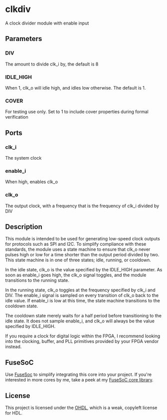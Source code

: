 # clkdiv
A clock divider module with enable input

## Parameters
### DIV
The amount to divide clk_i by, the default is 8
### IDLE_HIGH
When 1, clk_o will idle high, and idles low otherwise. The default is 1.
### COVER
For testing use only. Set to 1 to include cover properties during formal verification

## Ports
### clk_i
The system clock
### enable_i
When high, enables clk_o
### clk_o
The output clock, with a frequency that is the frequency of clk_i divided by DIV

## Description
This module is intended to be used for generating low-speed clock outputs for protocols such as SPI and I2C. To
simplify compliance with these standards, the module uses a state machine to ensure that clk_o never pulses high or
low for a time shorter than the output period divided by two. This state machine is in one of three states; idle,
running, or cooldown.

In the idle state, clk_o is the value specified by the IDLE_HIGH parameter. As soon as enable_i goes high, the clk_o
signal toggles, and the module transitions to the running state.

In the running state, clk_o toggles at the frequency specified by clk_i and DIV. The enable_i signal is sampled on
every transition of clk_o back to the idle value. If enable_i is low at this time, the state machine transitions to
the cooldown state.

The cooldown state merely waits for a half period before transitioning to the idle state. It does not sample
enable_i, and clk_o will always be the value specified by IDLE_HIGH.

If you require a clock for digital logic within the FPGA, I recommend looking into the clocking, buffer, and PLL
primitives provided by your FPGA vendor instead. 

## FuseSoC
Use [FuseSoc](https://github.com/olofk/fusesoc) to simplify integrating this core into your project. If you're
interested in more cores by me, take a peek at my [FuseSoC core library](https://github.com/adwranovsky/CoreOrchard).

## License
This project is licensed under the [OHDL](http://juliusbaxter.net/ohdl/ohdl.txt), which is a weak, copyleft license for HDL.
